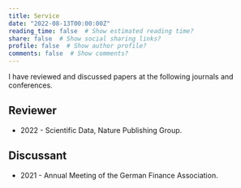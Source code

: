```yaml
---
title: Service
date: "2022-08-13T00:00:00Z"
reading_time: false  # Show estimated reading time?
share: false  # Show social sharing links?
profile: false  # Show author profile?
comments: false  # Show comments?
---
```


I have reviewed and discussed papers at the following journals and conferences.

## Reviewer

- 2022 - Scientific Data, Nature Publishing Group.

## Discussant

- 2021 - Annual Meeting of the German Finance Association.

